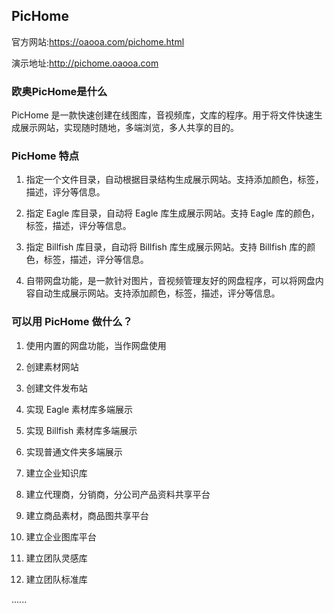 ﻿## PicHome

  官方网站:https://oaooa.com/pichome.html  

  演示地址:http://pichome.oaooa.com  

### 欧奥PicHome是什么

 PicHome 是一款快速创建在线图库，音视频库，文库的程序。用于将文件快速生成展示网站，实现随时随地，多端浏览，多人共享的目的。  

### PicHome 特点

 1. 指定一个文件目录，自动根据目录结构生成展示网站。支持添加颜色，标签，描述，评分等信息。

 2. 指定 Eagle 库目录，自动将 Eagle 库生成展示网站。支持 Eagle 库的颜色，标签，描述，评分等信息。

 3. 指定 Billfish 库目录，自动将 Billfish 库生成展示网站。支持 Billfish 库的颜色，标签，描述，评分等信息。

 4. 自带网盘功能，是一款针对图片，音视频管理友好的网盘程序，可以将网盘内容自动生成展示网站。支持添加颜色，标签，描述，评分等信息。

### 可以用 PicHome 做什么？

 1. 使用内置的网盘功能，当作网盘使用

 2. 创建素材网站

 3. 创建文件发布站

 4. 实现 Eagle 素材库多端展示

 5. 实现 Billfish 素材库多端展示

 6. 实现普通文件夹多端展示

 7. 建立企业知识库

 8. 建立代理商，分销商，分公司产品资料共享平台  

 9. 建立商品素材，商品图共享平台  

 10. 建立企业图库平台  

 11. 建立团队灵感库  

 12. 建立团队标准库   

  ......